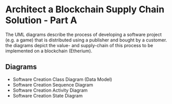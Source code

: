 # Architect a Blockchain Supply Chain Solution - Part A

The UML diagrams describe the process of developing a software project (e.g. a game) that is distributed using a publisher and bought by a customer. the diagrams depict the value- and supply-chain of this process to be implemented on a blockchain (Etherium).

## Diagrams

- Software Creation Class Diagram (Data Model)
- Software Creation Sequence Diagram
- Software Creation Activity Diagram
- Software Creation State Diagram